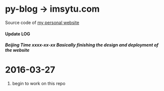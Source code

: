 # py-blog -> imsytu.com

Source code of [my personal website](http://imsytu.com) 

#### Update LOG
##### Beijing Time xxxx-xx-xx Basically finishing the design and deployment of the website

2016-03-27
=================
1. begin to work on this repo



